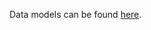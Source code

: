 Data models can be found [here](https://drive.google.com/file/d/1sXjCsOhS9nm9toncByquk2Y8QoPJSyfj/view?usp=sharing).
